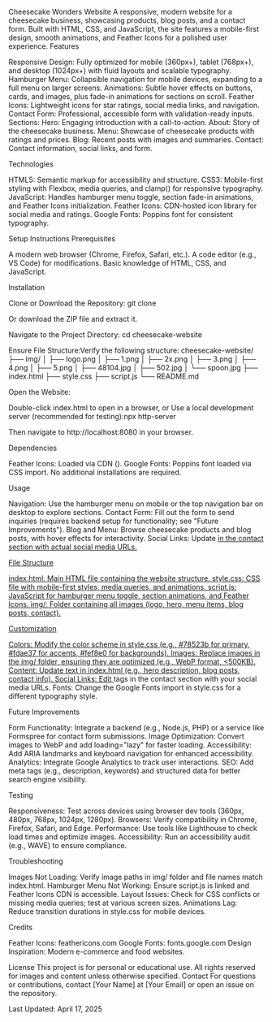 Cheesecake Wonders Website
A responsive, modern website for a cheesecake business, showcasing products, blog posts, and a contact form. Built with HTML, CSS, and JavaScript, the site features a mobile-first design, smooth animations, and Feather Icons for a polished user experience.
Features

Responsive Design: Fully optimized for mobile (360px+), tablet (768px+), and desktop (1024px+) with fluid layouts and scalable typography.
Hamburger Menu: Collapsible navigation for mobile devices, expanding to a full menu on larger screens.
Animations: Subtle hover effects on buttons, cards, and images, plus fade-in animations for sections on scroll.
Feather Icons: Lightweight icons for star ratings, social media links, and navigation.
Contact Form: Professional, accessible form with validation-ready inputs.
Sections:
Hero: Engaging introduction with a call-to-action.
About: Story of the cheesecake business.
Menu: Showcase of cheesecake products with ratings and prices.
Blog: Recent posts with images and summaries.
Contact: Contact information, social links, and form.



Technologies

HTML5: Semantic markup for accessibility and structure.
CSS3: Mobile-first styling with Flexbox, media queries, and clamp() for responsive typography.
JavaScript: Handles hamburger menu toggle, section fade-in animations, and Feather Icons initialization.
Feather Icons: CDN-hosted icon library for social media and ratings.
Google Fonts: Poppins font for consistent typography.

Setup Instructions
Prerequisites

A modern web browser (Chrome, Firefox, Safari, etc.).
A code editor (e.g., VS Code) for modifications.
Basic knowledge of HTML, CSS, and JavaScript.

Installation

Clone or Download the Repository:
git clone <repository-url>

Or download the ZIP file and extract it.

Navigate to the Project Directory:
cd cheesecake-website


Ensure File Structure:Verify the following structure:
cheesecake-website/
├── img/
│   ├── logo.png
│   ├── 1.png
│   ├── 2x.png
│   ├── 3.png
│   ├── 4.png
│   ├── 5.png
│   ├── 48104.jpg
│   ├── 502.jpg
│   └── spoon.jpg
├── index.html
├── style.css
├── script.js
└── README.md


Open the Website:

Double-click index.html to open in a browser, or
Use a local development server (recommended for testing):npx http-server

Then navigate to http://localhost:8080 in your browser.



Dependencies

Feather Icons: Loaded via CDN (<script src="https://unpkg.com/feather-icons"></script>).
Google Fonts: Poppins font loaded via CSS import.
No additional installations are required.

Usage

Navigation: Use the hamburger menu on mobile or the top navigation bar on desktop to explore sections.
Contact Form: Fill out the form to send inquiries (requires backend setup for functionality; see "Future Improvements").
Blog and Menu: Browse cheesecake products and blog posts, with hover effects for interactivity.
Social Links: Update <a href="#"> in the contact section with actual social media URLs.

File Structure

index.html: Main HTML file containing the website structure.
style.css: CSS file with mobile-first styles, media queries, and animations.
script.js: JavaScript for hamburger menu toggle, section animations, and Feather Icons.
img/: Folder containing all images (logo, hero, menu items, blog posts, contact).

Customization

Colors: Modify the color scheme in style.css (e.g., #78523b for primary, #fdae37 for accents, #fef8e0 for backgrounds).
Images: Replace images in the img/ folder, ensuring they are optimized (e.g., WebP format, <500KB).
Content: Update text in index.html (e.g., hero description, blog posts, contact info).
Social Links: Edit <a> tags in the contact section with your social media URLs.
Fonts: Change the Google Fonts import in style.css for a different typography style.

Future Improvements

Form Functionality: Integrate a backend (e.g., Node.js, PHP) or a service like Formspree for contact form submissions.
Image Optimization: Convert images to WebP and add loading="lazy" for faster loading.
Accessibility: Add ARIA landmarks and keyboard navigation for enhanced accessibility.
Analytics: Integrate Google Analytics to track user interactions.
SEO: Add meta tags (e.g., description, keywords) and structured data for better search engine visibility.

Testing

Responsiveness: Test across devices using browser dev tools (360px, 480px, 768px, 1024px, 1280px).
Browsers: Verify compatibility in Chrome, Firefox, Safari, and Edge.
Performance: Use tools like Lighthouse to check load times and optimize images.
Accessibility: Run an accessibility audit (e.g., WAVE) to ensure compliance.

Troubleshooting

Images Not Loading: Verify image paths in img/ folder and file names match index.html.
Hamburger Menu Not Working: Ensure script.js is linked and Feather Icons CDN is accessible.
Layout Issues: Check for CSS conflicts or missing media queries; test at various screen sizes.
Animations Lag: Reduce transition durations in style.css for mobile devices.

Credits

Feather Icons: feathericons.com
Google Fonts: fonts.google.com
Design Inspiration: Modern e-commerce and food websites.

License
This project is for personal or educational use. All rights reserved for images and content unless otherwise specified.
Contact
For questions or contributions, contact [Your Name] at [Your Email] or open an issue on the repository.

Last Updated: April 17, 2025
